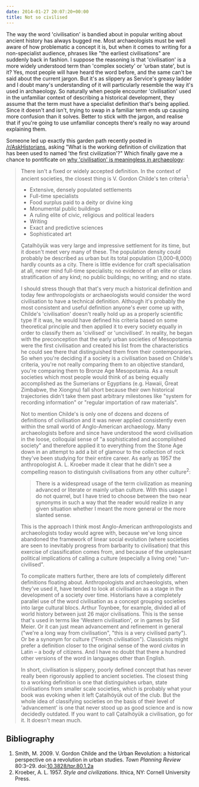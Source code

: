 ```yaml
---
date: 2014-01-27 20:07:20+00:00
title: Not so civilised
---
```


The way the word 'civilisation' is bandied about in popular writing about ancient history has always bugged me. Most archaeologists must be well aware of how problematic a concept it is, but when it comes to writing for a non-specialist audience, phrases like "the earliest civilisations" are suddenly back in fashion. I suppose the reasoning is that 'civilisation' is a more widely understood term than 'complex society' or 'urban state', but is it? Yes, most people will have heard the word before, and the same can't be said about the current jargon. But it's as slippery as Service's greasy ladder and I doubt many's understanding of it will particularly resemble the way it's used in archaeology. So naturally when people encounter 'civilisation' used in the unfamiliar context of describing a historical development, they assume that the term must have a specialist definition that's being applied. Since it doesn't and isn't, trying to swap in a familiar term ends up causing more confusion than it solves. Better to stick with the jargon, and realise that if you're going to use unfamiliar concepts there's really no way around explaining them.

Someone led up exactly this garden path recently posted in [/r/AskHistorians](http://www.reddit.com/r/AskHistorians/), asking "What is the working definition of civilization that has been used to named 'the first civilization'?" Which finally gave me a chance to pontificate on [why 'civilisation' is meaningless in archaeology](http://www.reddit.com/r/AskHistorians/comments/1w9yxf/what_is_the_working_definition_of_civilization/cf066jw):

<!--more-->

> There isn't a fixed or widely accepted definition. In the context of ancient societies, the closest thing is V. Gordon Childe's ten criteria<sup>1</sup>:
>
>   * Extensive, densely populated settlements
>   * Full-time specialists
>   * Food surplus paid to a deity or divine king
>   * Monumental public buildings
>   * A ruling elite of civic, religious and political leaders
>   * Writing
>   * Exact and predictive sciences
>   * Sophisticated art
>
> Çatalhöyük was very large and impressive settlement for its time, but it doesn't meet very many of these. The population density could probably be described as urban but its total population (3,000–8,000) hardly counts as a city. There is little evidence for craft specialisation at all, never mind full-time specialists; no evidence of an elite or class stratification of any kind; no public buildings; no writing; and no state.
>
> I should stress though that that's very much a historical definition and today few anthropologists or archaeologists would consider the word civilisation to have a technical definition. Although it's probably the most consistent and useful definition anyone's ever come up with, Childe's 'civilisation' doesn't really hold up as a properly scientific type If it was, he would have defined his criteria based on some theoretical principle and then applied it to every society equally in order to classify them as 'civilised' or 'uncivilised'. In reality, he began with the preconception that the early urban societies of Mesopotamia were the first civilisation and created his list from the characteristics he could see there that distinguished them from their contemporaries. So when you're deciding if a society is a civilisation based on Childe's criteria, you're not really comparing them to an objective standard, you're comparing them to Bronze Age Mesopotamia. As a result societies which most people would think of as being equally accomplished as the Sumerians or Egyptians (e.g. Hawaii, Great Zimbabwe, the Xiongnu) fall short because their own historical trajectories didn't take them past arbitrary milestones like "system for recording information" or "regular importation of raw materials".
>
> Not to mention Childe's is only one of dozens and dozens of definitions of civilisation and it was never applied consistently even within the small world of Anglo-American archaeology. Many archaeologists before and since have understood the word civilisation in the loose, colloquial sense of "a sophisticated and accomplished society" and therefore applied it to everything from the Stone Age down in an attempt to add a bit of glamour to the collection of rock they've been studying for their entire career. As early as 1957 the anthropologist A. L. Kroeber made it clear that he didn't see a compelling reason to distinguish civilisations from any other culture<sup>2</sup>:
>
> > There is a widespread usage of the term civilization as meaning advanced or literate or mainly urban culture. With this usage I do not quarrel, but I have tried to choose between the two near synonyms in such a way that the reader would realize in any given situation whether I meant the more general or the more slanted sense.
>
> This is the approach I think most Anglo-American anthropologists and archaeologists today would agree with, because we've long since abandoned the framework of linear social evolution (where societies are seen to inevitably progress from barbarity to civilisation) that this exercise of classification comes from, and because of the unpleasant political implications of calling a culture (especially a living one) "un-civilised".
>
> To complicate matters further, there are lots of completely different definitions floating about. Anthropologists and archaeologists, when they've used it, have tended to look at civilisation as a stage in the development of a society over time. Historians have a completely parallel use of the word civilisation as a concept grouping societies into large cultural blocs. Arthur Toynbee, for example, divided all of world history between just 26 major civilisations. This is the sense that's used in terms like 'Western civilisation', or in games by Sid Meier. Or it can just mean advancement and refinement in general ("we're a long way from civilisation", "this is a very civilised party"). Or be a synonym for culture ("French civilisation"). Classicists might prefer a definition closer to the original sense of the word _civitas_ in Latin – a body of citizens. And I have no doubt that there a hundred other versions of the word in languages other than English.
>
> In short, civilisation is slippery, poorly defined concept that has never really been rigorously applied to ancient societies. The closest thing to a working definition is one that distinguishes urban, state civilisations from smaller scale societies, which is probably what your book was evoking when it left Çatalhöyük out of the club. But the whole idea of classifying societies on the basis of their level of 'advancement' is one that never stood up as good science and is now decidedly outdated. If you want to call Çatalhöyük a civilisation, go for it. It doesn't mean much.

## Bibliography

1. Smith, M. 2009. V. Gordon Childe and the Urban Revolution: a historical perspective on a revolution in urban studies. *Town Planning Review* 80:3–29. doi:[10.3828/tpr.80.1.2a](http://dx.doi.org/10.3828/tpr.80.1.2a)
2. Kroeber, A. L. 1957. *Style and civilizations*. Ithica, NY: Cornell University Press.
